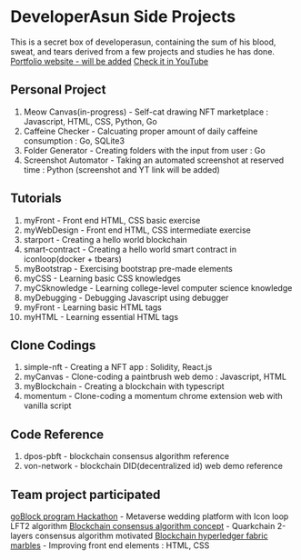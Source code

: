 # DeveloperAsun Side Projects
This is a secret box of developerasun, containing the sum of his blood, sweat, and tears derived from a few projects and studies he has done. 
[Portfolio website - will be added](www.google.com)
[Check it in YouTube](https://www.youtube.com/playlist?list=PLXgNzUP3l3KW7roDf6ciH14V9xkkF0tbK)

## Personal Project
<ol>
 <li>Meow Canvas(in-progress) - Self-cat drawing NFT marketplace : Javascript, HTML, CSS, Python, Go </li>
 <li>Caffeine Checker - Calcuating proper amount of daily caffeine consumption : Go, SQLite3 </li>
 <li>Folder Generator - Creating folders with the input from user : Go </li>
 <li>Screenshot Automator - Taking an automated screenshot at reserved time : Python (screenshot and YT link will be added)  </li>
</ol>

## Tutorials 
<ol>
 <li>myFront - Front end HTML, CSS basic exercise </li>
 <li>myWebDesign - Front end HTML, CSS intermediate exercise</li>
 <li>starport - Creating a hello world blockchain</li>
 <li>smart-contract - Creating a hello world smart contract in iconloop(docker + tbears)</li>
 <li>myBootstrap - Exercising bootstrap pre-made elements</li>
 <li>myCSS - Learning basic CSS knowledges</li>
 <li>myCSknowledge - Learning college-level computer science knowledge</li>
 <li>myDebugging - Debugging Javascript using debugger</li>
 <li>myFront - Learning basic HTML tags</li>
 <li>myHTML - Learning essential HTML tags</li>
</ol>

## Clone Codings
<ol> 
 <li>simple-nft - Creating a NFT app : Solidity, React.js</li>
 <li>myCanvas - Clone-coding a paintbrush web demo : Javascript, HTML</li>
 <li>myBlockchain - Creating a blockchain with typescript </li>
 <li>momentum - Clone-coding a momentum chrome extension web with vanilla script</li>
</ol>

## Code Reference
<ol>
 <li>dpos-pbft - blockchain consensus algorithm reference</li>
 <li>von-network - blockchain DID(decentralized id) web demo reference</li>  
</ol>
 
## Team project participated
[goBlock program Hackathon](https://1drv.ms/p/s!AtfkTrM2j9UvlGo-LexXUWe709rg?e=loJnDu) - Metaverse wedding platform with Icon loop LFT2 algorithm 
[Blockchain consensus algorithm concept](https://github.com/designerasun/golang/blob/master/PoSN/demo/demo.go) - Quarkchain 2-layers consensus algorithm motivated
[Blockchain hyperledger fabric marbles](https://www.youtube.com/watch?v=4N7nvLq-9Qg&list=PLXgNzUP3l3KW7roDf6ciH14V9xkkF0tbK&index=7) - Improving front end elements : HTML, CSS
